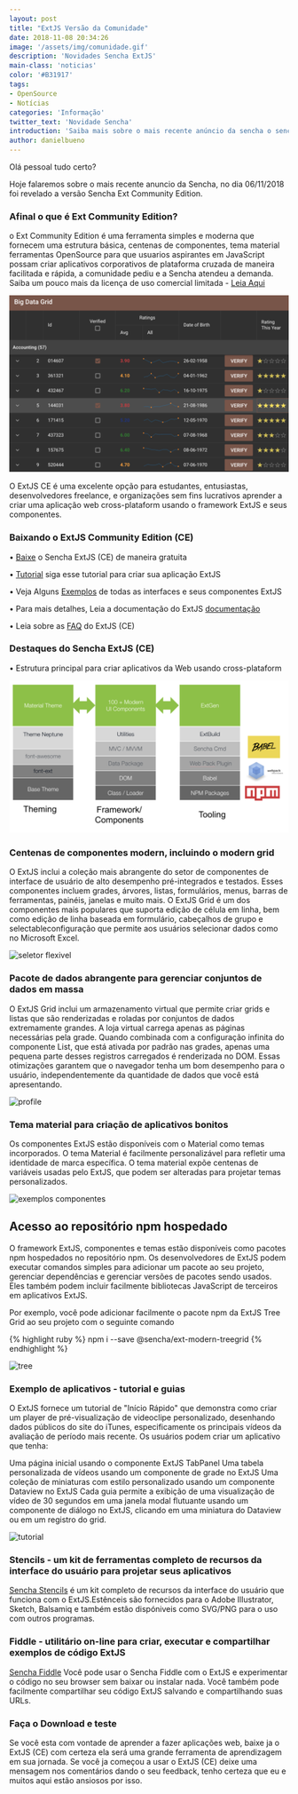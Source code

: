 ```yaml
---
layout: post
title: "ExtJS Versão da Comunidade"
date: 2018-11-08 20:34:26
image: '/assets/img/comunidade.gif'
description: 'Novidades Sencha ExtJS'
main-class: 'noticias'
color: '#B31917'
tags:
- OpenSource
- Notícias
categories: 'Informação' 
twitter_text: 'Novidade Sencha'
introduction: 'Saiba mais sobre o mais recente anúncio da sencha o sencha community Edition.'
author: danielbueno
---
```


Olá pessoal tudo certo?

Hoje falaremos sobre o mais recente anuncio da Sencha, no dia 06/11/2018 foi revelado a versão Sencha Ext Community Edition.

### Afinal o que é Ext Community Edition?
o Ext Community Edition é uma ferramenta simples e moderna que fornecem uma estrutura básica, centenas de componentes, tema material ferramentas OpenSource para que usuarios aspirantes em JavaScript possam criar aplicativos corporativos de plataforma cruzada de maneira facilitada e rápida, a comunidade pediu e a Sencha atendeu a demanda. Saiba um pouco mais da licença de uso comercial limitada - <a href="https://www.sencha.com/legal/sencha-software-license-agreement/" target="_blank">Leia Aqui</a>

<img src="/assets/img/bigdata.png" title="BigData" alt="Comunity Edition" class="responsive1"/>

O ExtJS CE é uma excelente opção para estudantes, entusiastas, desenvolvedores freelance, e organizações sem fins lucrativos aprender a criar uma aplicação web cross-plataform usando o framework ExtJS e seus componentes.

### Baixando o ExtJS Community Edition (CE)

• <a href="https://www.sencha.com/products/extjs/communityedition/" target="_blank">Baixe</a> o Sencha ExtJS (CE) de maneira gratuita

• <a href="https://docs.sencha.com/extjs/6.6.0-CE/guides/quick_start/What_You_Will_Be_Coding.html" target="_blank">Tutorial</a> siga esse tutorial para criar sua aplicação ExtJS

• Veja Alguns <a href="http://examples.sencha.com/extjs/6.6.0/examples/kitchensink/?modern#all" target="_blank">Exemplos</a> de todas as interfaces e seus componentes ExtJS

• Para mais detalhes, Leia a documentação do ExtJS <a href="https://docs.sencha.com/extjs/6.6.0/modern/Ext.html" target="_blank">documentação</a>

• Leia sobre as <a href="https://www.sencha.com/products/extjs/communityedition#faq" target="_blank">FAQ</a> do ExtJS (CE)

### Destaques do Sencha ExtJS (CE)

• Estrutura principal para criar aplicativos da Web usando cross-plataform 

<img src="/assets/img/material.png" title="themes" alt="material theme" class="responsive1"/>

### Centenas de componentes modern, incluindo o modern grid 

O ExtJS inclui a coleção mais abrangente do setor de componentes de interface de usuário de alto desempenho pré-integrados e testados. Esses componentes incluem grades, árvores, listas, formulários, menus, barras de ferramentas, painéis, janelas e muito mais. O ExtJS Grid é um dos componentes mais populares que suporta edição de célula em linha, bem como edição de linha baseada em formulário, cabeçalhos de grupo e selectableconfiguração que permite aos usuários selecionar dados como no Microsoft Excel.


<img src="https://res.cloudinary.com/dkwsuycgn/image/upload/v1564424146/flexible_xaacvs.gif" title="flexible selection" alt="seletor flexivel" class="responsive1"/>

### Pacote de dados abrangente para gerenciar conjuntos de dados em massa 

O ExtJS Grid inclui um armazenamento virtual que permite criar grids e listas que são renderizadas e roladas por conjuntos de dados extremamente grandes. A loja virtual carrega apenas as páginas necessárias pela grade. Quando combinada com a configuração infinita do componente List, que está ativada por padrão nas grades, apenas uma pequena parte desses registros carregados é renderizada no DOM. Essas otimizações garantem que o navegador tenha um bom desempenho para o usuário, independentemente da quantidade de dados que você está apresentando.

<img src="https://res.cloudinary.com/dkwsuycgn/image/upload/v1564424159/userprofile_szwzov.gif" title="user" alt="profile" class="responsive1"/>

### Tema material para criação de aplicativos bonitos 

Os componentes ExtJS estão disponíveis com o Material como temas incorporados. O tema Material é facilmente personalizável para refletir uma identidade de marca específica. O tema material expõe centenas de variáveis ​​usadas pelo ExtJS, que podem ser alteradas para projetar temas personalizados.

<img src="https://res.cloudinary.com/dkwsuycgn/image/upload/v1564424153/kitchensink_qvteyu.png" title="demos" alt="exemplos componentes" class="responsive1"/>

## Acesso ao repositório npm hospedado 

O framework ExtJS, componentes e temas estão disponíveis como pacotes npm hospedados no repositório npm. Os desenvolvedores de ExtJS podem executar comandos simples para adicionar um pacote ao seu projeto, gerenciar dependências e gerenciar versões de pacotes sendo usados. Eles também podem incluir facilmente bibliotecas JavaScript de terceiros em aplicativos ExtJS.

Por exemplo, você pode adicionar facilmente o pacote npm da ExtJS Tree Grid ao seu projeto com o seguinte comando

{% highlight ruby %}
npm i --save @sencha/ext-modern-treegrid
{% endhighlight %}

<img src="https://res.cloudinary.com/dkwsuycgn/image/upload/v1564424157/treegrid_yrlc4o.png" title="grid" alt="tree" class="responsive1"/>

### Exemplo de aplicativos - tutorial e guias 

O ExtJS fornece um tutorial de "Início Rápido" que demonstra como criar um player de pré-visualização de videoclipe personalizado, desenhando dados públicos do site do iTunes, especificamente os principais vídeos da avaliação de período mais recente. Os usuários podem criar um aplicativo que tenha:

Uma página inicial usando o componente ExtJS TabPanel
Uma tabela personalizada de vídeos usando um componente de grade no ExtJS
Uma coleção de miniaturas com estilo personalizado usando um componente Dataview no ExtJS
Cada guia permite a exibição de uma visualização de vídeo de 30 segundos em uma janela modal flutuante usando um componente de diálogo no ExtJS, clicando em uma miniatura do Dataview ou em um registro do grid.

<img src="https://res.cloudinary.com/dkwsuycgn/image/upload/v1564424149/guia_q092bd.png" title="guia" alt="tutorial" class="responsive1"/>

### Stencils - um kit de ferramentas completo de recursos da interface do usuário para projetar seus aplicativos

<a href="https://www.sencha.com/products/extjs/communityedition/" target="_blank">Sencha Stencils</a> é um kit completo de recursos da interface do usuário que funciona com o ExtJS.Estênceis são fornecidos para o Adobe Illustrator, Sketch, Balsamiq e também estão dispóniveis como SVG/PNG para o uso com outros programas. 

### Fiddle -  utilitário on-line para criar, executar e compartilhar exemplos de código ExtJS

<a href="https://fiddle.sencha.com/" target="_blank">Sencha Fiddle</a> Você pode usar o Sencha Fiddle com o ExtJS e experimentar o código no seu browser sem baixar ou instalar nada. Você também pode facilmente compartilhar seu código ExtJS salvando e compartilhando suas URLs.

### Faça o Download e teste 

Se você esta com vontade de aprender a fazer aplicações web, baixe ja o ExtJS (CE) com certeza ela será uma grande ferramenta de aprendizagem em sua jornada. Se você ja começou a usar o ExtJS (CE) deixe uma mensagem nos comentários dando o seu feedback, tenho certeza que eu e muitos aqui estão ansiosos por isso.






